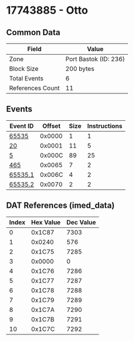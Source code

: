 # 17743885 - Otto

## Common Data

| Field            | Value                 |
|------------------|-----------------------|
| Zone             | Port Bastok (ID: 236) |
| Block Size       | 200 bytes             |
| Total Events     | 6                     |
| References Count | 11                    |

## Events

| Event ID                | Offset   |   Size |   Instructions |
|-------------------------|----------|--------|----------------|
| [65535](./65535.md)     | 0x0000   |      1 |              1 |
| [20](./20.md)           | 0x0001   |     11 |              5 |
| [5](./5.md)             | 0x000C   |     89 |             25 |
| [465](./465.md)         | 0x0065   |      7 |              2 |
| [65535.1](./65535.1.md) | 0x006C   |      4 |              2 |
| [65535.2](./65535.2.md) | 0x0070   |      2 |              2 |

## DAT References (imed_data)

|   Index | Hex Value   |   Dec Value |
|---------|-------------|-------------|
|       0 | 0x1C87      |        7303 |
|       1 | 0x0240      |         576 |
|       2 | 0x1C75      |        7285 |
|       3 | 0x0000      |           0 |
|       4 | 0x1C76      |        7286 |
|       5 | 0x1C77      |        7287 |
|       6 | 0x1C78      |        7288 |
|       7 | 0x1C79      |        7289 |
|       8 | 0x1C7A      |        7290 |
|       9 | 0x1C7B      |        7291 |
|      10 | 0x1C7C      |        7292 |
